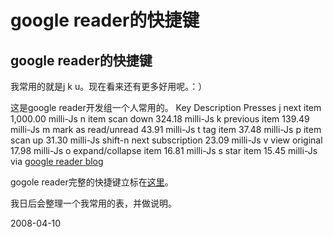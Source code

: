 # google reader的快捷键

## google reader的快捷键

我常用的就是j k u。现在看来还有更多好用呢。：）

这是google reader开发组一个人常用的。
      Key	Description	Presses
      j	next item	1,000.00 milli-Js
      n	item scan down	324.18 milli-Js
      k	previous item	139.49 milli-Js
      m	mark as read/unread	43.91 milli-Js
      t	tag item	37.48 milli-Js
      p	item scan up	31.30 milli-Js
      shift-n	next subscription	23.09 milli-Js
      v	view original	17.98 milli-Js
      o	expand/collapse item	16.81 milli-Js
      s	star item	15.45 milli-Js
      via [google reader blog](http://googlereader.blogspot.com/2008/02/j-walking-with-reader.html)

gogole reader完整的快捷键立标在[这里](http://www.google.com/support/reader/bin/answer.py?answer=69973)。

我日后会整理一个我常用的表，并做说明。

2008-04-10